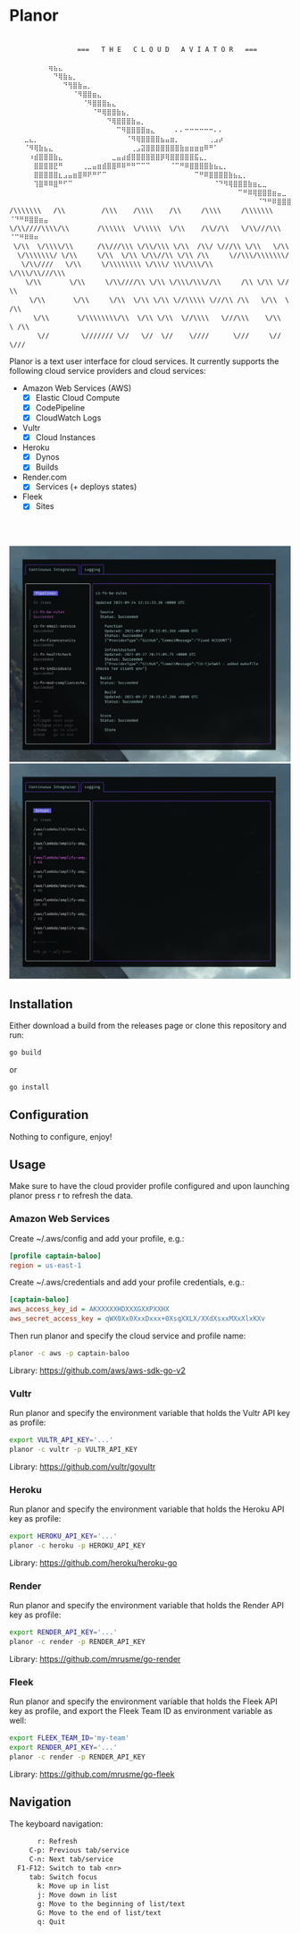 Planor
======

```

                 ===   T H E   C L O U D   A V I A T O R   ===

⠀⠀⠀⠀⠀⠀⠀⠀⢶⣦⣄⠀⠀⠀⠀⠀⠀⠀⠀⠀⠀⠀⠀⠀⠀⠀⠀⠀⠀⠀⠀⠀⠀⠀⠀⠀⠀⠀⠀⠀⠀⠀⠀⠀⠀⠀⠀⠀⠀⠀⠀⠀⠀⠀⠀⠀⠀⠀⠀⠀⠀⠀
⠀⠀⠀⠀⠀⠀⠀⠀⠀⠙⢿⣷⣦⡀⠀⠀⠀⠀⠀⠀⠀⠀⠀⠀⠀⠀⠀⠀⠀⠀⠀⠀⠀⠀⠀⠀⠀⠀⠀⠀⠀⠀⠀⠀⠀⠀⠀⠀⠀⠀⠀⠀⠀⠀⠀⠀⠀⠀⠀⠀⠀⠀
⠀⠀⠀⠀⠀⠀⠀⠀⠀⠀⠀⠙⢻⣿⣷⣤⡀⠀⠀⠀⠀⠀⠀⠀⠀⠀⠀⠀⠀⠀⠀⠀⠀⠀⠀⠀⠀⠀⠀⠀⠀⠀⠀⠀⠀⠀⠀⠀⠀⠀⠀⠀⠀⠀⠀⠀⠀⠀⠀⠀⠀⠀
⠀⠀⠀⠀⠀⠀⠀⠀⠀⠀⠀⠀⠀⠈⠻⣿⣿⣶⣄⠀⠀⠀⠀⠀⠀⠀⠀⠀⠀⠀⠀⠀⠀⠀⠀⠀⠀⠀⠀⠀⠀⠀⠀⠀⠀⠀⠀⠀⠀⠀⠀⠀⠀⠀⠀⠀⠀⠀⠀⠀⠀⠀
⠀⠀⠀⠀⠀⠀⠀⠀⠀⠀⠀⠀⠀⠀⠀⠈⠻⣿⣿⣿⣦⣄⠀⠀⠀⠀⠀⠀⠀⠀⠀⠀⠀⠀⠀⠀⠀⠀⠀⠀⠀⠀⠀⠀⠀⠀⠀⠀⠀⠀⠀⠀⠀⠀⠀⠀⠀⠀⠀⠀⠀⠀
⠀⠀⠀⠀⠀⠀⠀⠀⠀⠀⠀⠀⠀⠀⠀⠀⠀⠈⠛⢿⣿⣿⣷⣦⡀⠀⠀⠀⠀⠀⠀⠀⠀⠀⠀⠀⠀⠀⠀⠀⠀⠀⠀⠀⠀⠀⠀⠀⠀⠀⠀⠀⠀⠀⠀⠀⠀⠀⠀⠀⠀⠀
⠀⠀⠀⠀⠀⠀⠀⠀⠀⠀⠀⠀⠀⠀⠀⠀⠀⠀⠀⠀⠙⢿⣿⣿⣿⣷⣤⡀⠀⠀⠀⠀⠀⠀⠀⠀⠀⠀⠀⠀⠀⠀⠀⠀⠀⠀⠀⠀⠀⠀⠀⠀⠀⠀⠀⠀⠀⠀⠀⠀⠀⠀
⠀⠀⠀⠀⠀⠀⠀⠀⠀⠀⠀⠀⠀⠀⠀⠀⠀⠀⠀⠀⠀⠀⠉⠻⣿⣿⣿⣿⣶⣄⠀⠀⠀⠀⠄⠄⠒⠒⠒⠒⠒⠒⠄⠄⠀⠀⠀⠀⠀⠀⠀⠀⠀⠀⠀⠀⠀⠀⠀⠀⠀⠀
⠀⠀⠀⣀⣄⡀⠀⠀⠀⠀⠀⠀⠀⠀⠀⠀⠀⠀⠀⠀⠀⠀⠀⠀⠈⠻⢿⣿⣿⣿⣿⣦⣤⣶⡀⠀⠀⠀⠀⠀⠀⢀⣠⡴⠀⠀⠀⠀⠀⠀⠀⠀⠀⠀⠀⠀⠀⠀⠀⠀⠀⠀
⠀⠀⠀⠈⠻⢿⣷⣦⣄⠀⠀⠀⠀⠀⠀⠀⠀⠀⠀⠀⠀⠀⠀⠀⠀⢀⣠⣽⣿⣿⣿⣿⣿⣿⣿⣷⣶⣶⣶⣶⠿⠛⠁⠀⠀⠀⠀⠀⠀⠀⠀⠀⠀⠀⠀⠀⠀⠀⠀⠀⠀⠀
⠀⠀⠀⠀⠰⣾⣿⣿⣿⣷⣄⠀⠀⠀⠀⠀⠀⠀⠀⠀⠀⣀⣤⣴⣾⣿⣿⣿⣿⣿⣿⡿⢿⣿⣿⣿⣿⣿⣯⣄⡀⠀⠀⠀⠀⠀⠀⠀⠀⠀⠀⠀⠀⠀⠀⠀⠀⠀⠀⠀⠀⠀
⠀⠀⠀⠀⠀⣿⣿⣿⣿⣟⠛⠀⠀⠀⠀⢀⣀⣤⣶⣾⣿⣿⠿⠿⠛⠛⠉⠉⠉⠀⠀⠀⠀⠈⠉⠛⠿⣿⣿⣿⣿⣷⣦⣄⡀⠀⠀⠀⠀⠀⠀⠀⠀⠀⠀⠀⠀⠀⠀⠀⠀⠀
⠀⠀⠀⠀⠀⣿⣿⣿⣿⣿⣆⣠⣤⣶⣿⠿⠟⠛⠋⠉⠀⠀⠀⠀⠀⠀⠀⠀⠀⠀⠀⠀⠀⠀⠀⠀⠀⠀⠉⠛⠿⣿⣿⣿⣿⣷⣦⣄⡀⠀⠀⠀⠀⠀⠀⠀⠀⠀⠀⠀⠀⠀
⠀⠀⠀⠀⠀⢹⣿⠿⠿⣿⠛⠋⠉⠀⠀⠀⠀⠀⠀⠀⠀⠀⠀⠀⠀⠀⠀⠀⠀⠀⠀⠀⠀⠀⠀⠀⠀⠀⠀⠀⠀⠀⠈⠙⠻⢿⣿⣿⣿⣷⣶⣄⣀⠀⠀⠀⠀⠀⠀⠀⠀⠀
⠀⠀⠀⠀⠀⠀⠀⠀⠀⠀⠀⠀⠀⠀⠀⠀⠀⠀⠀⠀⠀⠀⠀⠀⠀⠀⠀⠀⠀⠀⠀⠀⠀⠀⠀⠀⠀⠀⠀⠀⠀⠀⠀⠀⠀⠀⠀⠉⠛⠿⢿⣿⣿⣿⣶⣤⣀⠀⠀⠀⠀⠀
⠀⠀⠀⠀⠀⠀⠀⠀⠀⠀⠀⠀⠀⠀⠀⠀⠀⠀⠀⠀⠀⠀⠀⠀⠀⠀⠀⠀⠀⠀⠀⠀⠀⠀⠀⠀⠀⠀⠀⠀⠀⠀⠀⠀⠀⠀⠀⠀⠀⠀⠀⠈⠙⠛⠿⣿⣿⣿⣶⣤⣀⠀
/\\\\\\\   /\\         /\\\    /\\\\    /\\     /\\\\     /\\\\\\\  ⠈⠙⠛⠿⣿⣿⣶⣤
\/\\////\\\\/\\       /\\\\\\  \/\\\\\  \/\\    /\\//\\   \/\\///\\\     ⠈⠉⠛⠿⠿⠶
 \/\\  \/\\\\/\\      /\\///\\\ \/\\/\\\ \/\\  /\\/ \///\\ \/\\   \/\\
  \/\\\\\\\/ \/\\     \/\\  \/\\ \/\\//\\ \/\\ /\\     \//\\\/\\\\\\\/
   \/\\////   \/\\     \/\\\\\\\\ \/\\\/ \\\/\\\/\\      \/\\\/\\///\\\
    \/\\       \/\\     \/\\////\\ \/\\ \/\\\/\\\//\\     /\\ \/\\ \// \\
     \/\\       \/\\     \/\\  \/\\ \/\\ \//\\\\\ \///\\ /\\   \/\\  \ /\\
      \/\\       \/\\\\\\\\/\\  \/\\ \/\\  \//\\\\   \///\\\    \/\\  \ /\\
       \//        \/////// \//   \//  \//    \////      \///     \//   \///

```

Planor is a text user interface for cloud services. It currently supports the
following cloud service providers and cloud services:

- Amazon Web Services (AWS)
  - [x] Elastic Cloud Compute
  - [x] CodePipeline
  - [x] CloudWatch Logs
- Vultr
  - [x] Cloud Instances
- Heroku
  - [x] Dynos
  - [x] Builds
- Render.com
  - [x] Services (+ deploys states)
- Fleek
  - [x] Sites

⠀⠀⠀⠀⠀⠀⠀⠀⠀⠀⠀⠀⠀⠀⠀⠀⠀⠀⠀⠀⠀⠀⠀⠀⠀⠀⠀⠀⠀⠀⠀⠀⠀⠀⠀⠀⠀⠀⠀⠀⠀⠀⠀⠀⠀⠀⠀⠀⠀⠀⠀⠀⠀⠀⠀⠀⠀⠀⠀⠀⠀⠀⠀⠀⠀⠀⠀⠀⠀⠀⠀

![Continuous Integration](screen-ci.png)
![Logging](screen-logs.png)


## Installation

Either download a build from the releases page or clone this repository and run:

```sh
go build
```

or

```sh
go install
```


## Configuration

Nothing to configure, enjoy!


## Usage

Make sure to have the cloud provider profile configured and upon launching 
planor press r to refresh the data.


### Amazon Web Services

Create ~/.aws/config and add your profile, e.g.:

```ini
[profile captain-baloo]
region = us-east-1
```

Create ~/.aws/credentials and add your profile credentials, e.g.:

```ini
[captain-baloo]
aws_access_key_id = AKXXXXXHDXXXGXXPXXHX
aws_secret_access_key = qWX0Xx0XxxDxxx+0XsqXXLX/XXdXsxxMXxXlxKXv
```

Then run planor and specify the cloud service and profile name:

```sh
planor -c aws -p captain-baloo
```

Library: https://github.com/aws/aws-sdk-go-v2


### Vultr

Run planor and specify the environment variable that holds the Vultr API key as
profile:

```sh
export VULTR_API_KEY='...'
planor -c vultr -p VULTR_API_KEY
```

Library: https://github.com/vultr/govultr


### Heroku

Run planor and specify the environment variable that holds the Heroku API key as
profile:

```sh
export HEROKU_API_KEY='...'
planor -c heroku -p HEROKU_API_KEY
```

Library: https://github.com/heroku/heroku-go


### Render

Run planor and specify the environment variable that holds the Render API key as
profile:

```sh
export RENDER_API_KEY='...'
planor -c render -p RENDER_API_KEY
```

Library: https://github.com/mrusme/go-render


### Fleek

Run planor and specify the environment variable that holds the Fleek API key as
profile, and export the Fleek Team ID as environment variable as well:

```sh
export FLEEK_TEAM_ID='my-team'
export RENDER_API_KEY='...'
planor -c render -p RENDER_API_KEY
```

Library: https://github.com/mrusme/go-fleek



## Navigation

The keyboard navigation:

```
       r: Refresh
     C-p: Previous tab/service
     C-n: Next tab/service
  F1-F12: Switch to tab <nr>
     tab: Switch focus
       k: Move up in list
       j: Move down in list
       g: Move to the beginning of list/text
       G: Move to the end of list/text
       q: Quit
```

